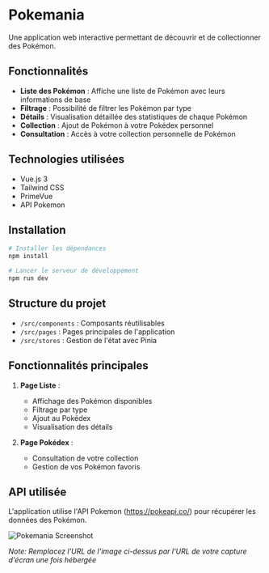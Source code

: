 # Pokemania

Une application web interactive permettant de découvrir et de collectionner des Pokémon.

## Fonctionnalités

- **Liste des Pokémon** : Affiche une liste de Pokémon avec leurs informations de base
- **Filtrage** : Possibilité de filtrer les Pokémon par type
- **Détails** : Visualisation détaillée des statistiques de chaque Pokémon
- **Collection** : Ajout de Pokémon à votre Pokédex personnel
- **Consultation** : Accès à votre collection personnelle de Pokémon

## Technologies utilisées

- Vue.js 3
- Tailwind CSS
- PrimeVue
- API Pokemon

## Installation

```bash
# Installer les dépendances
npm install

# Lancer le serveur de développement
npm run dev
```

## Structure du projet

- `/src/components` : Composants réutilisables
- `/src/pages` : Pages principales de l'application
- `/src/stores` : Gestion de l'état avec Pinia

## Fonctionnalités principales

1. **Page Liste** :
   - Affichage des Pokémon disponibles
   - Filtrage par type
   - Ajout au Pokédex
   - Visualisation des détails

2. **Page Pokédex** :
   - Consultation de votre collection
   - Gestion de vos Pokémon favoris

## API utilisée

L'application utilise l'API Pokemon (https://pokeapi.co/) pour récupérer les données des Pokémon.

![Pokemania Screenshot](https://image.noelshack.com/fichiers/2025/16/5/1744931564-capture-d-e-cran-2025-04-18-a-01-06-58.jpg)

*Note: Remplacez l'URL de l'image ci-dessus par l'URL de votre capture d'écran une fois hébergée*

